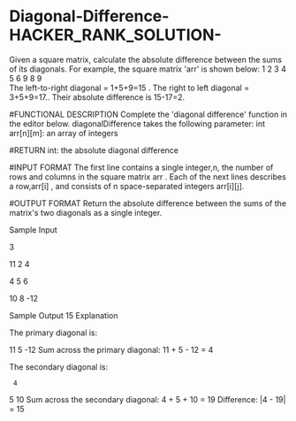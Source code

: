 # Diagonal-Difference-HACKER_RANK_SOLUTION-
Given a square matrix, calculate the absolute difference between the sums of its diagonals.
For example, the square matrix 'arr' is shown below:
1 2 3
4 5 6
9 8 9  
The left-to-right diagonal = 1+5+9=15 . The right to left diagonal = 3+5+9=17.. Their absolute difference is 15-17=2.

#FUNCTIONAL DESCRIPTION
Complete the 'diagonal difference' function in the editor below.
diagonalDifference takes the following parameter:
int arr[n][m]: an array of integers

#RETURN
int: the absolute diagonal difference

#INPUT FORMAT
The first line contains a single integer,n, the number of rows and columns in the square matrix arr .
Each of the next  lines describes a row,arr[i] , and consists of n space-separated integers arr[i][j].

#OUTPUT FORMAT
Return the absolute difference between the sums of the matrix's two diagonals as a single integer.

Sample Input

3

11 2 4

4 5 6

10 8 -12

Sample Output
15
Explanation

The primary diagonal is:

11
   5
     -12
Sum across the primary diagonal: 11 + 5 - 12 = 4

The secondary diagonal is:

     4
   5
10
Sum across the secondary diagonal: 4 + 5 + 10 = 19
Difference: |4 - 19| = 15
